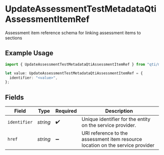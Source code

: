# UpdateAssessmentTestMetadataQtiAssessmentItemRef

Assessment item reference schema for linking assessment items to sections

## Example Usage

```typescript
import { UpdateAssessmentTestMetadataQtiAssessmentItemRef } from "qti/models/operations";

let value: UpdateAssessmentTestMetadataQtiAssessmentItemRef = {
  identifier: "<value>",
};
```

## Fields

| Field                                                                          | Type                                                                           | Required                                                                       | Description                                                                    |
| ------------------------------------------------------------------------------ | ------------------------------------------------------------------------------ | ------------------------------------------------------------------------------ | ------------------------------------------------------------------------------ |
| `identifier`                                                                   | *string*                                                                       | :heavy_check_mark:                                                             | Unique identifier for the entity on the service provider.                      |
| `href`                                                                         | *string*                                                                       | :heavy_minus_sign:                                                             | URI reference to the assessment item resource location on the service provider |